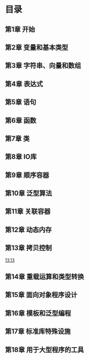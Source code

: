 # 目录

## 第1章 开始

## 第2章 变量和基本类型

## 第3章 字符串、向量和数组

## 第4章 表达式

## 第5章 语句

## 第6章 函数

## 第7章 类

## 第8章 IO库

## 第9章 顺序容器

## 第10章 泛型算法

## 第11章 关联容器

## 第12章 动态内存

## 第13章 拷贝控制

[13.13](https://github.com/CRPJ/CPP-Primer/blob/master/chapter13.md)

## 第14章 重载运算和类型转换

## 第15章 面向对象程序设计

## 第16章 模板和泛型编程

## 第17章 标准库特殊设施

## 第18章 用于大型程序的工具

